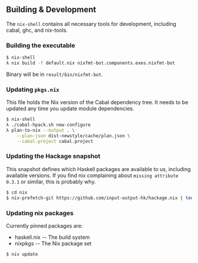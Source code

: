 ## Building & Development

The `nix-shell` contains all necessary tools for development, including cabal, ghc, and nix-tools.

### Building the executable

```sh
$ nix-shell
λ nix build -f default.nix nixfmt-bot.components.exes.nixfmt-bot
```

Binary will be in `result/bin/nixfmt-bot`.

### Updating `pkgs.nix`

This file holds the Nix version of the Cabal dependency tree. It needs to be
updated any time you update module dependencies.

```sh
$ nix-shell
λ ./cabal-hpack.sh new-configure
λ plan-to-nix --output . \
    --plan-json dist-newstyle/cache/plan.json \
    --cabal-project cabal.project
```

### Updating the Hackage snapshot

This snapshot defines which Haskell packages are available to us, including
available versions. If you find nix complaining about `missing attribute 0.3.1`
or similar, this is probably why.

```sh
$ cd nix
$ nix-prefetch-git https://github.com/input-output-hk/hackage.nix | tee hackage-src.json
```

### Updating nix packages

Currently pinned packages are:

* haskell.nix -- The build system
* nixpkgs -- The Nix package set

```sh
$ niv update
```
